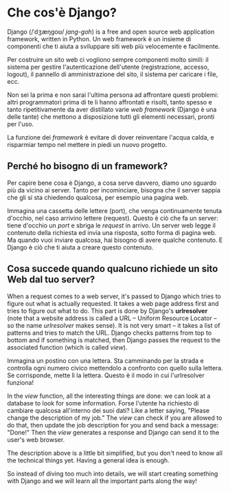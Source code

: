 # Che cos'è Django?

Django (/ˈdʒæŋɡoʊ/ *jang-goh*) is a free and open source web application framework, written in Python. Un web framework è un insieme di componenti che ti aiuta a sviluppare siti web più velocemente e facilmente.

Per costruire un sito web ci vogliono sempre componenti molto simili: il sistema per gestire l'autenticazione dell'utente (registrazione, accesso, logout), il pannello di amministrazione del sito, il sistema per caricare i file, ecc.

Non sei la prima e non sarai l'ultima persona ad affrontare questi problemi: altri programmatori prima di te li hanno affrontati e risolti, tanto spesso e tanto ripetitivamente da aver distillato varie *web framework* (Django è una delle tante) che mettono a disposizione tutti gli elementi necessari, pronti per l'uso.

La funzione dei *framework* è evitare di dover reinventare l'acqua calda, e risparmiar tempo nel mettere in piedi un nuovo progetto.

## Perché ho bisogno di un framework?

Per capire bene cosa è Django, a cosa serve davvero, diamo uno sguardo più da vicino ai server. Tanto per incominciare, bisogna che il server sappia che gli si sta chiedendo qualcosa, per esempio una pagina web.

Immagina una cassetta delle lettere (port), che venga continuamente tenuta d'occhio, nel caso arrivino lettere (request). Questo è ciò che fa un server: tiene d'occhio un *port* e sbriga le *request* in arrivo. Un server web legge il contenuto della richiesta ed invia una risposta, sotto forma di pagina web. Ma quando vuoi inviare qualcosa, hai bisogno di avere qualche contenuto. E Django è ciò che ti aiuta a creare questo contenuto.

## Cosa succede quando qualcuno richiede un sito Web dal tuo server?

When a request comes to a web server, it's passed to Django which tries to figure out what is actually requested. It takes a web page address first and tries to figure out what to do. This part is done by Django's **urlresolver** (note that a website address is called a URL – Uniform Resource Locator – so the name *urlresolver* makes sense). It is not very smart – it takes a list of patterns and tries to match the URL. Django checks patterns from top to bottom and if something is matched, then Django passes the request to the associated function (which is called *view*).

Immagina un postino con una lettera. Sta camminando per la strada e controlla ogni numero civico mettendolo a confronto con quello sulla lettera. Se corrisponde, mette lì la lettera. Questo è il modo in cui l'urlresolver funziona!

In the *view* function, all the interesting things are done: we can look at a database to look for some information. Forse l'utente ha richiesto di cambiare qualcosa all'interno dei suoi dati? Like a letter saying, "Please change the description of my job." The *view* can check if you are allowed to do that, then update the job description for you and send back a message: "Done!" Then the *view* generates a response and Django can send it to the user's web browser.

The description above is a little bit simplified, but you don't need to know all the technical things yet. Having a general idea is enough.

So instead of diving too much into details, we will start creating something with Django and we will learn all the important parts along the way!